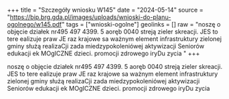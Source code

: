 +++
title = "Szczegóły wniosku W145"
date = "2024-05-14"
source = "https://bip.brg.gda.pl/images/uploads/wnioski-do-planu-ogolnego/w145.pdf"
tags = ["wnioski-ogolne"]
geolinks = []
raw = "noszę o objęcie działek nr495 497 4399. 5 aoręb 0040 streją zieler skreacji. JES to tere ealizuje praw JE raz krajowe sa ważnym element infrastruktury zielonej gminy służą realizaCji zada miedzypokoleniówej aktywizacji Seniorów edukacji ek MOgICZNE dzieci. promocji zdrowego iryDu zycia "
+++

noszę o objęcie działek nr495 497 4399. 5 aoręb 0040 streją zieler skreacji. JES to tere
ealizuje praw JE raz krajowe sa ważnym element infrastruktury zielonej gminy służą realizaCji zada
miedzypokoleniówej aktywizacji Seniorów edukacji ek MOgICZNE dzieci. promocji zdrowego iryDu zycia




